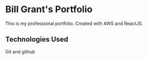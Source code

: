 # Bill Grant's Portfolio

This is my professional portfolio. Created with AWS and ReactJS.

## Technologies Used

Git and github
